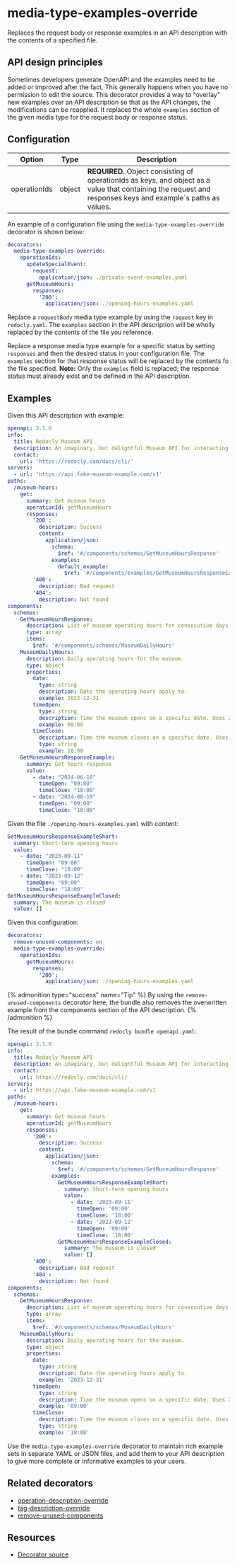 # media-type-examples-override

Replaces the request body or response examples in an API description with the contents of a specified file.

## API design principles

Sometimes developers generate OpenAPI and the examples need to be added or improved after the fact.
This generally happens when you have no permission to edit the source.
This decorator provides a way to "overlay" new examples over an API description so that as the API changes, the modifications can be reapplied.
It replaces the whole `examples` section of the given media type for the request body or response status.

## Configuration

| Option       | Type   | Description                                                                                                                                                  |
| ------------ | ------ | ------------------------------------------------------------------------------------------------------------------------------------------------------------ |
| operationIds | object | **REQUIRED.** Object consisting of operationIds as keys, and object as a value that containing the request and responses keys and example`s paths as values. |

An example of a configuration file using the `media-type-examples-override` decorator is shown below:

```yaml
decorators:
  media-type-examples-override:
    operationIds:
      updateSpecialEvent:
        request:
          application/json: ./private-event-examples.yaml
      getMuseumHours:
        responses:
          '200':
            application/json: ./opening-hours-examples.yaml
```

Replace a `requestBody` media type example by using the `request` key in `redocly.yaml`.
The `examples` section in the API description will be wholly replaced by the contents of the file you reference.

Replace a response media type example for a specific status by setting `responses` and then the desired status in your configuration file.
The `examples` section for that response status will be replaced by the contents fo the file specified.
**Note:** Only the `examples` field is replaced; the response status must already exist and be defined in the API description.

## Examples

Given this API description with example:

```yaml
openapi: 3.1.0
info:
  title: Redocly Museum API
  description: An imaginary, but delightful Museum API for interacting with museum services and information. Built with love by Redocly.
  contact:
    url: 'https://redocly.com/docs/cli/'
servers:
  - url: 'https://api.fake-museum-example.com/v1'
paths:
  /museum-hours:
    get:
      summary: Get museum hours
      operationId: getMuseumHours
      responses:
        '200':
          description: Success
          content:
            application/json:
              schema:
                $ref: '#/components/schemas/GetMuseumHoursResponse'
              examples:
                default_example:
                  $ref: '#/components/examples/GetMuseumHoursResponseExample'
        '400':
          description: Bad request
        '404':
          description: Not found
components:
  schemas:
    GetMuseumHoursResponse:
      description: List of museum operating hours for consecutive days.
      type: array
      items:
        $ref: '#/components/schemas/MuseumDailyHours'
    MuseumDailyHours:
      description: Daily operating hours for the museum.
      type: object
      properties:
        date:
          type: string
          description: Date the operating hours apply to.
          example: 2023-12-31
        timeOpen:
          type: string
          description: Time the museum opens on a specific date. Uses 24 hour time format (`HH:mm`).
          example: 09:00
        timeClose:
          description: Time the museum closes on a specific date. Uses 24 hour time format (`HH:mm`).
          type: string
          example: 18:00
    GetMuseumHoursResponseExample:
      summary: Get hours response
      value:
        - date: "2024-06-18"
          timeOpen: "09:00"
          timeClose: "18:00"
        - date: "2024-06-19"
          timeOpen: "09:00"
          timeClose: "18:00"
```

Given the file `./opening-hours-examples.yaml` with content:

```yaml
GetMuseumHoursResponseExampleShort:
  summary: Short-term opening hours
  value:
    - date: "2023-09-11"
      timeOpen: "09:00"
      timeClose: "18:00"
    - date: "2023-09-12"
      timeOpen: "09:00"
      timeClose: "18:00"
GetMuseumHoursResponseExampleClosed:
  summary: The museum is closed
  value: []

```

Given this configuration:

```yaml
decorators:
  remove-unused-components: on
  media-type-examples-override:
    operationIds:
      getMuseumHours:
        responses:
          '200':
            application/json: ./opening-hours-examples.yaml
```

{% admonition type="success" name="Tip" %}
By using the `remove-unused-components` decorator here, the bundle also removes the overwritten example from the components section of the API description.
{% /admonition %}

The result of the bundle command `redocly bundle openapi.yaml`:

```yaml
openapi: 3.1.0
info:
  title: Redocly Museum API
  description: An imaginary, but delightful Museum API for interacting with museum services and information. Built with love by Redocly.
  contact:
    url: https://redocly.com/docs/cli/
servers:
  - url: https://api.fake-museum-example.com/v1
paths:
  /museum-hours:
    get:
      summary: Get museum hours
      operationId: getMuseumHours
      responses:
        '200':
          description: Success
          content:
            application/json:
              schema:
                $ref: '#/components/schemas/GetMuseumHoursResponse'
              examples:
                GetMuseumHoursResponseExampleShort:
                  summary: Short-term opening hours
                  value:
                    - date: '2023-09-11'
                      timeOpen: '09:00'
                      timeClose: '18:00'
                    - date: '2023-09-12'
                      timeOpen: '09:00'
                      timeClose: '18:00'
                GetMuseumHoursResponseExampleClosed:
                  summary: The museum is closed
                  value: []
        '400':
          description: Bad request
        '404':
          description: Not found
components:
  schemas:
    GetMuseumHoursResponse:
      description: List of museum operating hours for consecutive days.
      type: array
      items:
        $ref: '#/components/schemas/MuseumDailyHours'
    MuseumDailyHours:
      description: Daily operating hours for the museum.
      type: object
      properties:
        date:
          type: string
          description: Date the operating hours apply to.
          example: '2023-12-31'
        timeOpen:
          type: string
          description: Time the museum opens on a specific date. Uses 24 hour time format (`HH:mm`).
          example: '09:00'
        timeClose:
          description: Time the museum closes on a specific date. Uses 24 hour time format (`HH:mm`).
          type: string
          example: '18:00'
```

Use the `media-type-examples-override` decorator to maintain rich example sets in separate YAML or JSON files, and add them to your API description to give more complete or informative examples to your users.

## Related decorators

- [operation-description-override](./operation-description-override.md)
- [tag-description-override](./tag-description-override.md)
- [remove-unused-components](./remove-unused-components.md)

## Resources

- [Decorator source](https://github.com/Redocly/redocly-cli/blob/main/packages/core/src/decorators/common/info-description-override.ts)
